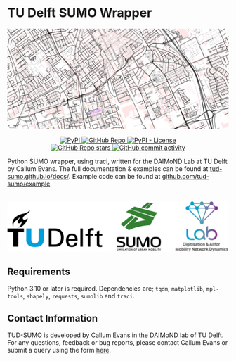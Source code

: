 # TU Delft SUMO Wrapper

![logos](header.png)

<p align="center">
  <a href="https://pypi.org/project/tud-sumo/">
    <img alt="PyPI" src="https://img.shields.io/pypi/v/tud-sumo?style=for-the-badge&logo=pypi&logoColor=%23FFFFFF&color=%2300A6D6"/>
  </a>
  <a href="https://github.com/tud-sumo/tud_sumo">
    <img alt="GitHub Repo" src="https://img.shields.io/badge/GitHub-%2338A6D6?style=for-the-badge&logo=github&link=https%3A%2F%2Fgithub.com%2Ftud-sumo%2Ftud_sumo"/>
  </a>
  <a href="https://github.com/tud-sumo/tud_sumo/blob/main/LICENSE">
      <img alt="PyPI - License" src="https://img.shields.io/pypi/l/tud-sumo?style=for-the-badge&color=%2300A6D6">
  </a>
  <br>
  <a href="https://github.com/tud-sumo/tud_sumo">
    <img alt="GitHub Repo stars" src="https://img.shields.io/github/stars/tud-sumo/tud_sumo?style=for-the-badge&logo=github&color=%2300A6D6"/>
  </a>
  <a href="https://github.com/tud-sumo/tud_sumo">
    <img alt="GitHub commit activity" src="https://img.shields.io/github/commit-activity/m/tud-sumo/tud_sumo?style=for-the-badge&logo=github&label=Commits&color=%2300A6D6"/>
  </a>
</p>

Python SUMO wrapper, using traci, written for the DAIMoND Lab at TU Delft by Callum Evans. The full documentation & examples can be found at [tud-sumo.github.io/docs/](https://tud-sumo.github.io/docs/). Example code can be found at [github.com/tud-sumo/example](https://github.com/tud-sumo/example).<br><br>

![logos](logos.png)

## Requirements 

Python 3.10 or later is required. Dependencies are; `tqdm`, `matplotlib`, `mpl-tools`, `shapely`, `requests`, `sumolib` and `traci`.

## Contact Information

TUD-SUMO is developed by Callum Evans in the DAIMoND lab of TU Delft. For any questions, feedback or bug reports, please contact Callum Evans or submit a query using the form [here](https://forms.office.com/e/pMnGaheier).
